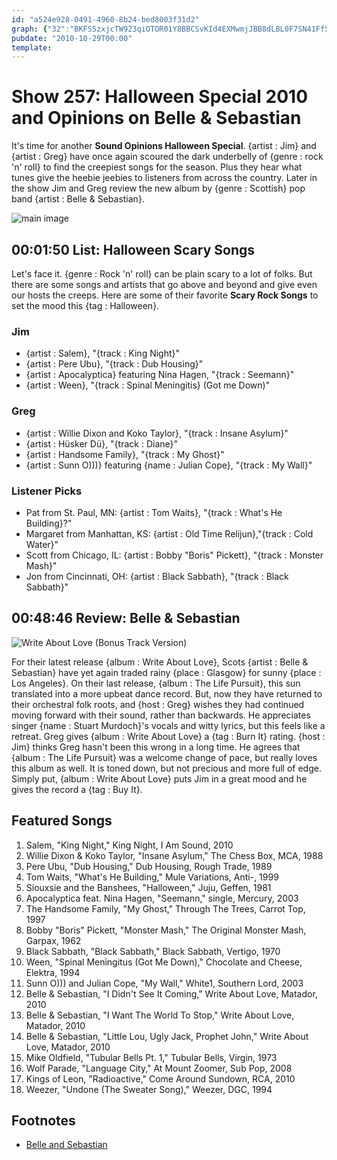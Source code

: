```yaml
---
id: "a524e928-0491-4960-8b24-bed8003f31d2"
graph: {"32":"BKFS5zxjcTW923qiOTOR01Y8BBCSvKId4EXMwmjJBB8dLBL0F7SN41Ff5TqlBIZOVQBFw6BJQgsoLUTTBBqlqBJQgsBPDp3tQRr44tHRR6D4o68daS9NDnf31oM9tSriA3","29A":"97qiphClRzgMit6hClRzBHm1GgMit697qipX6cfdhClRznA0S1"}
pubdate: "2010-10-29T00:00"
template: 
---
```






# Show 257: Halloween Special 2010 and Opinions on Belle & Sebastian

It's time for another **Sound Opinions Halloween Special**. {artist : Jim} and {artist : Greg} have once again scoured the dark underbelly of {genre : rock 'n' roll} to find the creepiest songs for the season. Plus they hear what tunes give the heebie jeebies to listeners from across the country. Later in the show Jim and Greg review the new album by {genre : Scottish} pop band {artist : Belle & Sebastian}.

![main image](https://static.soundopinions.org/images/2010/scarysongs.jpg)



## 00:01:50 List: Halloween Scary Songs

Let's face it. {genre : Rock 'n' roll} can be plain scary to a lot of folks. But there are some songs and artists that go above and beyond and give even our hosts the creeps. Here are some of their favorite **Scary Rock Songs** to set the mood this {tag : Halloween}.


### Jim

- {artist : Salem}, "{track : King Night}"
- {artist : Pere Ubu}, "{track : Dub Housing}"
- {artist : Apocalyptica} featuring Nina Hagen, "{track : Seemann}"
- {artist : Ween}, "{track : Spinal Meningitis} (Got me Down)"


### Greg

- {artist : Willie Dixon and Koko Taylor}, "{track : Insane Asylum}"
- {artist : Hüsker Dü}, "{track : Diane}"
- {artist : Handsome Family}, "{track : My Ghost}"
- {artist : Sunn O)))} featuring {name : Julian Cope}, "{track : My Wall}"


### Listener Picks

- Pat from St. Paul, MN: {artist : Tom Waits}, "{track : What's He Building}?"
- Margaret from Manhattan, KS: {artist : Old Time Relijun},"{track : Cold Water}"
- Scott from Chicago, IL: {artist : Bobby "Boris" Pickett}, "{track : Monster Mash}"
- Jon from Cincinnati, OH: {artist : Black Sabbath}, "{track : Black Sabbath}"



## 00:48:46 Review: Belle & Sebastian

![Write About Love (Bonus Track Version)](https://static.soundopinions.org/assets/257/29A0.jpg)

For their latest release {album : Write About Love}, Scots {artist : Belle & Sebastian} have yet again traded rainy {place : Glasgow} for sunny {place : Los Angeles}. On their last release, {album : The Life Pursuit}, this sun translated into a more upbeat dance record. But, now they have returned to their orchestral folk roots, and {host : Greg} wishes they had continued moving forward with their sound, rather than backwards. He appreciates singer {name : Stuart Murdoch}'s vocals and witty lyrics, but this feels like a retreat. Greg gives {album : Write About Love} a {tag : Burn It} rating. {host : Jim} thinks Greg hasn't been this wrong in a long time. He agrees that {album : The Life Pursuit} was a welcome change of pace, but really loves this album as well. It is toned down, but not precious and more full of edge. Simply put, {album : Write About Love} puts Jim in a great mood and he gives the record a {tag : Buy It}.



## Featured Songs

1. Salem, "King Night," King Night, I Am Sound, 2010
2. Willie Dixon & Koko Taylor, "Insane Asylum," The Chess Box, MCA, 1988
3. Pere Ubu, "Dub Housing," Dub Housing, Rough Trade, 1989
4. Tom Waits, "What's He Building," Mule Variations, Anti-, 1999
5. Siouxsie and the Banshees, "Halloween," Juju, Geffen, 1981
6. Apocalyptica feat. Nina Hagen, "Seemann," single, Mercury, 2003
7. The Handsome Family, "My Ghost," Through The Trees, Carrot Top, 1997
8. Bobby "Boris" Pickett, "Monster Mash," The Original Monster Mash, Garpax, 1962
9. Black Sabbath, "Black Sabbath," Black Sabbath, Vertigo, 1970
10. Ween, "Spinal Meningitus (Got Me Down)," Chocolate and Cheese, Elektra, 1994
11. Sunn O))) and Julian Cope, "My Wall," White1, Southern Lord, 2003
12. Belle & Sebastian, "I Didn't See It Coming," Write About Love, Matador, 2010
13. Belle & Sebastian, "I Want The World To Stop," Write About Love, Matador, 2010
14. Belle & Sebastian, "Little Lou, Ugly Jack, Prophet John," Write About Love, Matador, 2010
15. Mike Oldfield, "Tubular Bells Pt. 1," Tubular Bells, Virgin, 1973
16. Wolf Parade, "Language City," At Mount Zoomer, Sub Pop, 2008
17. Kings of Leon, "Radioactive," Come Around Sundown, RCA, 2010
18. Weezer, "Undone (The Sweater Song)," Weezer, DGC, 1994



## Footnotes

- [Belle and Sebastian](http://www.belleandsebastian.com/)
